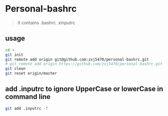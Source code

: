 # Personal-bashrc
> it contains .bashrc .xinputrc

## usage
```bash
cd ~ 
git init
git remote add origin git@github.com:zxj5470/personal-bashrc.git
# git remote add origin https://github.com/zxj5470/personal-bashrc.git
git clean
git reset origin/master
```



## add .inputrc to ignore UpperCase or lowerCase in command line
```bash
git add .inputrc -f
```